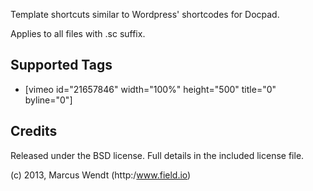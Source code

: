 Template shortcuts similar to Wordpress' shortcodes for Docpad.

Applies to all files with .sc suffix.


## Supported Tags

* [vimeo id="21657846" width="100%" height="500" title="0" byline="0"]


## Credits

Released under the BSD license. Full details in the included license file.

(c) 2013, Marcus Wendt (http:/www.field.io)
